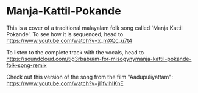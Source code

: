 # Manja-Kattil-Pokande

This is a cover of a traditional malayalam folk song called 'Manja Kattil Pokande'. To see how it is sequenced, head to https://www.youtube.com/watch?v=x_mXQc_u7t4

To listen to the complete track with the vocals, head to https://soundcloud.com/tig3rbabu/m-for-misogynymanja-kattil-pokande-folk-song-remix

Check out this version of the song from the film "Aadupuliyattam": https://www.youtube.com/watch?v=jl1fvlhIKnE

